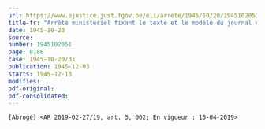 ```yaml
---
url: https://www.ejustice.just.fgov.be/eli/arrete/1945/10/20/1945102051/justel
title-fr: "Arrêté ministériel fixant le texte et le modèle du journal de bord des bâtiments de pêche(NOTE : Consultation des versions antérieures à partir du 05-04-2019 et mise à jour au 05-04-2019)"
date: 1945-10-20
source:
number: 1945102051
page: 8186
case: 1945-10-20/31
publication: 1945-12-03
starts: 1945-12-13
modifies:
pdf-original:
pdf-consolidated:
---
```


`[Abrogé] <AR 2019-02-27/19, art. 5, 002; En vigueur : 15-04-2019>`
